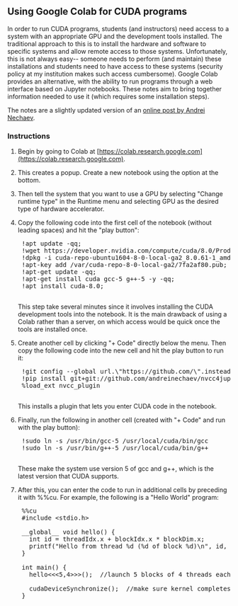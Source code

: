 ## Using Google Colab for CUDA programs

In order to run CUDA programs, students (and instructors) need access
to a system with an appropriate GPU and the development tools
installed.
The traditional approach to this is to install the hardware and
software to specific systems and allow remote access to those systems.
Unfortunately, this is not always easy-- someone needs to perform (and
maintain) these installations and students need to have access to
these systems (security policy at my institution makes such
access cumbersome).
Google Colab provides an alternative, with the ability to run programs
through a web interface based on Jupyter notebooks.
These notes aim to bring together information needed to use it (which
requires some installation steps).

The notes are a slightly updated version of an 
[online post by Andrei Nechaev](https://medium.com/@iphoenix179/running-cuda-c-c-in-jupyter-or-how-to-run-nvcc-in-google-colab-663d33f53772).

### Instructions

1. Begin by going to Colab at
[https://colab.research.google.com](https://colab.research.google.com).

1. This creates a popup.
Create a new notebook using the option at the bottom.

1. Then tell the system that you want to use a GPU by selecting "Change
runtime type" in the Runtime menu and selecting GPU as the desired type of
hardware accelerator.

1. Copy the following code into the first cell of the notebook
    (without leading spaces) and hit the "play button":
    <pre>
    !apt update -qq;
    !wget https://developer.nvidia.com/compute/cuda/8.0/Prod2/local_installers/cuda-repo-ubuntu1604-8-0-local-ga2_8.0.61-1_amd64-deb;
    !dpkg -i cuda-repo-ubuntu1604-8-0-local-ga2_8.0.61-1_amd64-deb;
    !apt-key add /var/cuda-repo-8-0-local-ga2/7fa2af80.pub;
    !apt-get update -qq;
    !apt-get install cuda gcc-5 g++-5 -y -qq;
    !apt install cuda-8.0;
    </pre>
    This step take several minutes since it involves installing the CUDA
    development tools into the notebook.
    It is the main drawback of using a Colab rather than a server, on
    which access would be quick once the tools are installed once.

1. Create another cell by clicking "+ Code" directly below the
    menu. Then copy the following code into the new cell and hit the play
    button to run it:
    <pre>
    !git config --global url.\"https://github.com/\".insteadOf git://github.com/
    !pip install git+git://github.com/andreinechaev/nvcc4jupyter.git
    %load_ext nvcc_plugin
    </pre>
    This installs a plugin that lets you enter CUDA code in the notebook.

1. Finally, run the following in another cell (created with "+ Code"
    and run with the play button):
    <pre>
    !sudo ln -s /usr/bin/gcc-5 /usr/local/cuda/bin/gcc
    !sudo ln -s /usr/bin/g++-5 /usr/local/cuda/bin/g++
    </pre>
    These make the system use version 5 of gcc and g++, which is the
    latest version that CUDA supports.

1. After this, you can enter the code to run in additional cells by
    preceding it with %%cu.
    For example, the following is a "Hello World" program:
    <pre>
    %%cu
    #include &lt;stdio.h>
    
    __global__ void hello() {
      int id = threadIdx.x + blockIdx.x * blockDim.x;
      printf("Hello from thread %d (%d of block %d)\n", id, threadIdx.x, blockIdx.x);
    }

    int main() {
      hello<<<5,4>>>();  //launch 5 blocks of 4 threads each
    
      cudaDeviceSynchronize();  //make sure kernel completes
    }
    </pre> 
